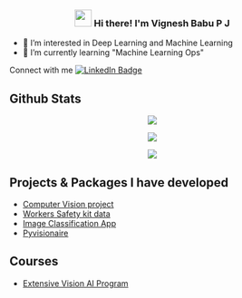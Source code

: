 <!-- Heading -->
<h3 align="center"><img src = "https://raw.githubusercontent.com/MartinHeinz/MartinHeinz/master/wave.gif" width = 30px> Hi there! I'm Vignesh Babu P J</h3>

- 👀 I’m interested in Deep Learning and Machine Learning 
- 🌱 I’m currently learning "Machine Learning Ops"

<!-- Conecct section -->
<p>Connect with me 
        <a href="https://www.linkedin.com/in/pjvb/"><img src="https://img.shields.io/badge/-VigneshBabu%20-blue?style=plastic&amp;labelColor=blue&amp;logo=LinkedIn&amp;link=https://www.linkedin.com/in/pjvb/" alt="LinkedIn Badge"></a>
</p>
 <!-- Conecct section: END -->
 
 ## Github Stats

<p align="center">
    <img src="https://github-readme-stats.vercel.app/api?username=vigneshbabupj&show_icons=true&title_color=83a598&icon_color=fb4934&text_color=9f9f9f&bg_color=3c383c">
</p>

<p align="center">
    <img src="https://github-readme-streak-stats.herokuapp.com/?user=vigneshbabupj&theme=nord">
</p>

<p align="center">
    <img src="https://github-profile-trophy.vercel.app/?username=ryo-ma&theme=nord">
</p>

## Projects & Packages I have developed

- [Computer Vision project](https://vigneshbabupj.github.io/project_vision.github.io/)
- [Workers Safety kit data](https://github.com/vigneshbabupj/workers_safety_equipment_data)
- [Image Classification App](https://github.com/vigneshbabupj/Image-Classification-App)
- [Pyvisionaire](https://github.com/vigneshbabupj/Pyvisionaire)

## Courses
- [Extensive Vision AI Program](https://github.com/vigneshbabupj/EVA5)

<!---
vigneshbabupj/vigneshbabupj is a ✨ special ✨ repository because its `README.md` (this file) appears on your GitHub profile.
You can click the Preview link to take a look at your changes.
--->
